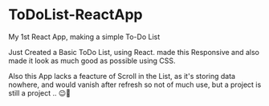 # ToDoList-ReactApp
My 1st React App, making a simple To-Do List 

Just Created a Basic ToDo List, using React. 
made this Responsive and also made it look as much good as possible using CSS.

Also this App lacks a feacture of Scroll in the List, as it's storing data nowhere,
and would vanish after refresh so not of much use, but a project is still a project ..  😉🥳
